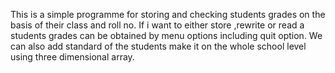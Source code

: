 This is a simple programme for storing and checking students grades on the basis of their class and roll no.
If i want to either store ,rewrite or read a students grades can be obtained by menu options including quit option.
We can also add standard of the students make it on the whole school level using three dimensional array.
